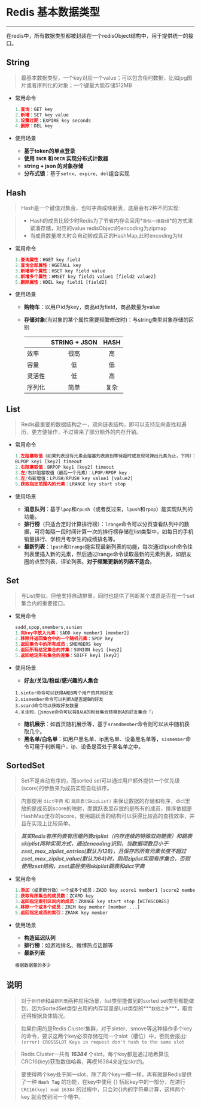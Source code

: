 # Redis 基本数据类型

------

在redis中，所有数据类型都被封装在一个redisObject结构中，用于提供统一的接口。


## String

>最基本数据类型，一个key对应一个value；可以包含任何数据，比如jpg图片或者序列化的对象；一个键最大能存储512MB

- 常用命令

	```python
	1.查询：GET key
	2.新增：SET key value
	3.设置过期：EXPIRE key seconds
	4.删除：DEL key
	```

- 使用场景
	- **基于token的单点登录**
	- **使用 `INCR` 和 `DECR` 实现分布式计数器**
	- **string + json 的对象存储**
	- **分布式锁**：基于`setnx`、`expire`、`del`组合实现
	

## Hash

>Hash是一个键值对集合，也叫字典或映射表，底层会有2种不同实现: 

> - Hash的成员比较少时Redis为了节省内存会采用*`类似一维数组`*的方式来紧凑存储，对应的value redisObject的encoding为zipmap
> - 当成员数量增大时会自动转成真正的HashMap,此时encoding为ht

- 常用命令

	```python
	1.查询属性：HGET key field
	2.查询全部属性：HGETALL key
	3.新增单个属性：HSET key field value
	4.新增多个属性：HMSET key field1 value1 [field2 value2]
	5.删除属性：HDEL key field1 [field2]
	```

- 使用场景
	- **购物车**：以用户id为key，商品id为field，商品数量为value
	- **存储对象**(当对象的某个属性需要频繁修改时)：与string类型对象存储的区别
	
		|         | STRING + JSON      | HASH  
		| ------- | :----------------: |  :----:
		| 效率     | 很高               |  高  
		| 容量     | 低                 |  低  
		| 灵活性   | 低                 |  高  
		| 序列化   | 简单                |  复杂  

## List

>Redis最重要的数据结构之一，双向链表结构，即可以支持反向查找和遍历，更方便操作，不过带来了部分额外的内存开销。

- 常用命令

	```python
	1.左阻塞取值（如果列表没有元素会阻塞列表直到等待超时或发现可弹出元素为止，下同）：
	BLPOP key1 [key2] timeout
	2.右阻塞取值：BRPOP key1 [key2] timeout
	3.左/右非阻塞取值（最后一个元素）：LPOP/RPOP key
	4.左/右新增值：LPUSH/RPUSH key value1 [value2]
	5.获取指定范围内的元素：LRANGE key start stop
	```

- 使用场景
	- **消息队列**：基于`lpop`和`rpush`（或者反过来，`lpush`和`rpop`）能实现队列的功能。
	- **排行榜**（只适合定时计算排行榜）：`lrange`命令可以分页查看队列中的数据，可将每隔一段时间计算一次的排行榜存储在list类型中，如每日的手机销量排行、学校月考学生的成绩排名等。
	- **最新列表**：`lpush`和`lrange`能实现最新列表的功能，每次通过lpush命令往列表里插入新的元素，然后通过lrange命令读取最新的元素列表，如朋友圈的点赞列表、评论列表。**对于频繁更新的列表不适合**。

## Set

>与List类似，但他支持自动排重，同时也提供了判断某个成员是否在一个set集合内的重要接口。

- 常用命令

	```python
	sadd,spop,smembers,sunion
	1.向key中放入元素：SADD key member1 [member2]
	2.移除并返回集合中的一个随机元素：SPOP key
	3.返回集合中的所有成员：SMEMBERS key
	4.返回所有给定集合的并集：SUNION key1 [key2]
	5.返回给定所有集合的差集：SDIFF key1 [key2]
	```

- 使用场景
	- **好友/关注/粉丝/感兴趣的人集合**
	
	```
	1.sinter命令可以获得A和B两个用户的共同好友
	2.sismember命令可以判断A是否是B的好友
	3.scard命令可以获取好友数量
	4.关注时，smove命令可以将B从A的粉丝集合转移到A的好友集合「」
	
	```

	- **随机展示**：如首页随机展示等，基于`srandmember`命令则可以从中随机获取几个。
	- **黑名单/白名单**：如用户黑名单、ip黑名单、设备黑名单等，`sismember`命令可用于判断用户、ip、设备是否处于黑名单之中。

## SortedSet

>Set不是自动有序的，而sorted set可以通过用户额外提供一个优先级(score)的参数来为成员实现自动排序。

>内部使用 `dict字典` 和 `跳跃表(SkipList)` 来保证数据的存储和有序，dict里放的是成员到score的映射，而跳跃表里存放的是所有的成员，排序依据是HashMap里存的score，使用跳跃表的结构可以获得比较高的查找效率，并且在实现上比较简单。

>***其实Redis有序列表有压缩列表ziplist（内存连续的特殊双向链表）和跳表skiplist两种实现方式，通过encoding识别，当数据项数目小于zset\_max\_ziplist\_entries(默认为128)，且保存的所有元素长度不超过zset\_max\_ziplist\_value(默认为64)时，则用ziplist实现有序集合，否则使用zset结构，zset底层使用skiplist跳表和dict字典***

- 常用命令

	```python
	1.添加（或更新分数）一个或多个成员：ZADD key score1 member1 [score2 member2]
	2.获取有序集合的成员数：ZCARD key
	3.返回指定索引区间内的成员：ZRANGE key start stop [WITHSCORES]
	4.移除一个或多个成员：ZREM key member [member ...]
	5.返回指定成员的索引：ZRANK key member
	```

- 使用场景

	- **构造延迟队列**
	- **排行榜**：如游戏排名、微博热点话题等
	- **最新列表**
	```
	根据数据量的多少
	```
	

## 说明

>对于`排行榜`和`最新列表`两种应用场景，list类型能做到的sorted set类型都能做到，因为SortedSet类型占用的内存容量是List类型的***`数倍之多`***，取舍还得根据具体情况。

>如果你用的是Redis Cluster集群，对于sinter、smove等这种操作多个key的命令，要求这两个key必须存储在同一个slot（槽位）中，否则会报出:
``` (error) CROSSSLOT Keys in request don't hash to the same slot ```

>Redis Cluster一共有 ***16384*** 个slot，每个key都是通过哈希算法CRC16(key)获取数值哈希，再模16384来定位slot的。

>要使得两个key处于同一slot，除了两个key一模一样，再有就是Redis提供了一种 **`Hash Tag`** 的功能，在key中使用 {} 括起key中的一部分，在进行 `CRC16(key) mod 16384` 的过程中，只会对{}内的字符串计算，这样两个 key 就会放到同一个槽中。
